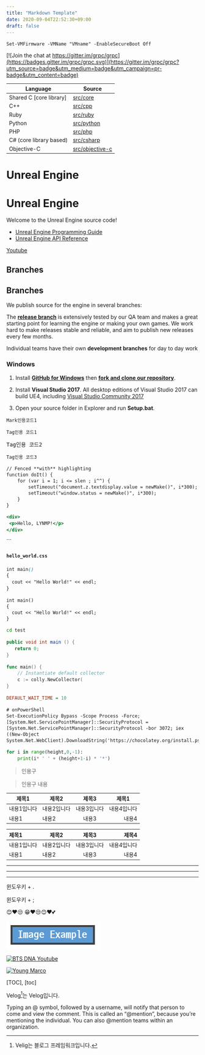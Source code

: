 ```yaml
---
title: "Markdown Template"
date: 2020-09-04T22:52:30+09:00
draft: false
---
```



   <pre><code class="lang-Powershell">Set-VMFirmware -VMName &quot;VMname&quot; -EnableSecureBoot Off</code></pre> 


<!--다른 페이지로 링크 걸기-->
<!--See [gRPC Concepts](/../test/test)-->

<!--아이콘 링크-->
[![Join the chat at https://gitter.im/grpc/grpc](https://badges.gitter.im/grpc/grpc.svg)](https://gitter.im/grpc/grpc?utm_source=badge&utm_medium=badge&utm_campaign=pr-badge&utm_content=badge)

<!--표 만들기-->
| Language                | Source                              |
|-------------------------|-------------------------------------|
| Shared C [core library] | [src/core](src/core)                |
| C++                     | [src/cpp](src/cpp)                  |
| Ruby                    | [src/ruby](src/ruby)                |
| Python                  | [src/python](src/python)            |
| PHP                     | [src/php](src/php)                  |
| C# (core library based) | [src/csharp](src/csharp)            |
| Objective-C             | [src/objective-c](src/objective-c)  |


<!--아래 둘다 H1-->
# Unreal Engine
Unreal Engine
=============

<!--일반 텍스트-->
Welcome to the Unreal Engine source code! 

<!--리스트-->
* [Unreal Engine Programming Guide](https://docs.unrealengine.com/latest/INT/Programming/index.html)
* [Unreal Engine API Reference](https://docs.unrealengine.com/latest/INT/API/index.html)

[Youtube](https://www.youtube.com/?hl=ko&gl=KR "이것은 하이퍼링크의 설명을 작성할 수 있습니다.")

<!--아래 둘다 H2-->
## Branches
Branches
--------

We publish source for the engine in several branches:

<!--볼드체하면서 링크-->
The **[release branch](https://github.com/EpicGames/UnrealEngine/tree/release)** is extensively tested by our QA team and makes a great starting point for learning the engine or
making your own games. We work hard to make releases stable and reliable, and aim to publish new releases every few months.

<!--단순 볼드체-->
Individual teams have their own **development branches** for day to day work

<!--H3-->
### Windows

<!--넘버링 리스트-->
1. Install **[GitHub for Windows](https://windows.github.com/)** then **[fork and clone our repository](https://guides.github.com/activities/forking/)**. 
   
1. Install **Visual Studio 2017**. 
   All desktop editions of Visual Studio 2017 can build UE4, including [Visual Studio Community 2017](http://www.visualstudio.com/products/visual-studio-community-vs)
  
1. Open your source folder in Explorer and run **Setup.bat**.    
   
`Mark인용코드1`

<code>Tag인용 코드1</code>

<pre>Tag인용 코드2</pre>

<pre><code>Tag인용 코드3</code></pre>

```
// Fenced **with** highlighting
function doIt() {
    for (var i = 1; i <= slen ; i^^) {
        setTimeout("document.z.textdisplay.value = newMake()", i*300);
        setTimeout("window.status = newMake()", i*300);
    }
}
```

```html:hello.html
<div>
 <p>Hello, LYNMP!</p>
</div>
```
<!DOCTYPE html>
<html>
<head>
<title>Page Title</title>
</head>
<body>
```

#### **`hello_world.css`**
```css
int main()
{
  cout << "Hello World!" << endl;
}
```

```cpp:cpp
int main()
{
  cout << "Hello World!" << endl;
}
```

```bash
cd test
```

```cs
public void int main () {
   return 0;
}
```
```go
func main() {
	// Instantiate default collector
	c := colly.NewCollector(
}
```

```ini
DEFAULT_WAIT_TIME = 10
```

```lang-Powershell
# onPowerShell
Set-ExecutionPolicy Bypass -Scope Process -Force; [System.Net.ServicePointManager]::SecurityProtocol = [System.Net.ServicePointManager]::SecurityProtocol -bor 3072; iex ((New-Object System.Net.WebClient).DownloadString('https://chocolatey.org/install.ps1'))
```

```python:hello.py
for i in range(height,0,-1):
    print(i* ' ' + (height+1-i) * '*')
```

> 인용구

<Blockquote>
인용구 내용
</Blockquote>

| <center>제목1</center> | 제목2 | 제목3 | <center>제목1</center> |
| :- | - | :-: | -: |
| 내용1입니다 | 내용2입니다 | 내용3입니다 | 내용4입니다 |
| 내용1 | 내용2 | 내용3 | 내용4 |

| 제목1 | 제목2 | 제목3 | 제목4 |
| :---- | ------ | :----------: | --------------------: |
| 내용1입니다 | 내용2입니다 | 내용3입니다 | 내용4입니다 |
| 내용1 | 내용2 | 내용3 | 내용4 |

---
***
* * * * * * * * * * * * * * * * * * * * * * * * * * * 

윈도우키 + .

윈도우키 + ;

😊❤😒
😁❤😒😊❤💕

![ImageExample](https://github.com/WonHeeSoo/GitBook_StudyBook/blob/master/image/Image%20Example.PNG?raw=true)

[![BTS DNA Youtube](https://img.youtube.com/vi/MBdVXkSdhwU/0.jpg)](https://www.youtube.com/watch?v=MBdVXkSdhwU)

[![Young Marco](https://i.vimeocdn.com/video/625196300_560x290.jpg)](https://vimeo.com/209607366)

[TOC], [toc]

Velog[^1]는 Velog입니다.
[^1]:Velig는 블로그 프레임워크입니다.

Typing an @ symbol, followed by a username, will
notify that person to come and view the comment.
This is called an “@mention”, because you’re
mentioning the individual. You can also @mention
teams within an organization.